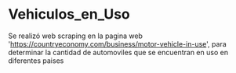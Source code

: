 # Vehiculos_en_Uso

Se realizó web scraping en la pagina web 'https://countryeconomy.com/business/motor-vehicle-in-use', para determinar la cantidad de automoviles que se encuentran en uso en diferentes paises
